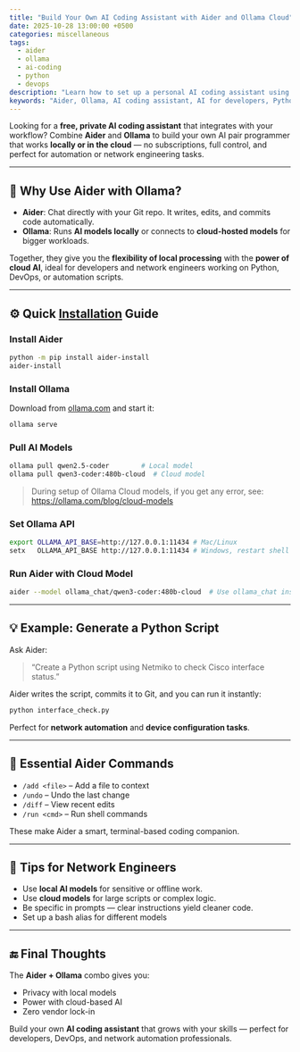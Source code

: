 ```yaml
---
title: "Build Your Own AI Coding Assistant with Aider and Ollama Cloud"
date: 2025-10-28 13:00:00 +0500
categories: miscellaneous
tags:
  - aider
  - ollama
  - ai-coding
  - python
  - devops
description: "Learn how to set up a personal AI coding assistant using Aider and Ollama. Combine local and cloud AI models for powerful, flexible coding automation on Linux."
keywords: "Aider, Ollama, AI coding assistant, AI for developers, Python automation, local AI models, cloud AI models, network automation tools, AI DevOps setup"
---
```


Looking for a **free, private AI coding assistant** that integrates with your workflow?
Combine **Aider** and **Ollama** to build your own AI pair programmer that works **locally or in the cloud** — no subscriptions, full control, and perfect for automation or network engineering tasks.

---

## 🚀 Why Use Aider with Ollama?

* **Aider**: Chat directly with your Git repo. It writes, edits, and commits code automatically.
* **Ollama**: Runs **AI models locally** or connects to **cloud-hosted models** for bigger workloads.

Together, they give you the **flexibility of local processing** with the **power of cloud AI**, ideal for developers and network engineers working on Python, DevOps, or automation scripts.

---

## ⚙️ Quick [Installation](https://aider.chat/docs/install.html#installation) Guide

### Install Aider

```bash
python -m pip install aider-install
aider-install
````

### Install Ollama

Download from [ollama.com](https://ollama.com) and start it:

```bash
ollama serve
```

### Pull AI Models

```bash
ollama pull qwen2.5-coder        # Local model
ollama pull qwen3-coder:480b-cloud  # Cloud model
```

> During setup of Ollama Cloud models, if you get any error, see: <https://ollama.com/blog/cloud-models>

### Set Ollama API

```bash
export OLLAMA_API_BASE=http://127.0.0.1:11434 # Mac/Linux
setx   OLLAMA_API_BASE http://127.0.0.1:11434 # Windows, restart shell after setx
```

### Run Aider with Cloud Model

```bash
aider --model ollama_chat/qwen3-coder:480b-cloud  # Use ollama_chat instead of ollama
```

---

## 💡 Example: Generate a Python Script

Ask Aider:

> “Create a Python script using Netmiko to check Cisco interface status.”

Aider writes the script, commits it to Git, and you can run it instantly:

```bash
python interface_check.py
```

Perfect for **network automation** and **device configuration tasks**.

---

## 🧠 Essential Aider Commands

* `/add <file>` – Add a file to context
* `/undo` – Undo the last change
* `/diff` – View recent edits
* `/run <cmd>` – Run shell commands

These make Aider a smart, terminal-based coding companion.

---

## 🧩 Tips for Network Engineers

* Use **local AI models** for sensitive or offline work.
* Use **cloud models** for large scripts or complex logic.
* Be specific in prompts — clear instructions yield cleaner code.
* Set up a bash alias for different models

---

## 🔚 Final Thoughts

The **Aider + Ollama** combo gives you:

* Privacy with local models
* Power with cloud-based AI
* Zero vendor lock-in

Build your own **AI coding assistant** that grows with your skills — perfect for developers, DevOps, and network automation professionals.

